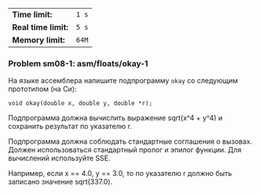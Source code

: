 |                      |       |
|----------------------|-------|
| **Time limit:**      | `1 s` |
| **Real time limit:** | `5 s` |
| **Memory limit:**    | `64M` |


### Problem sm08-1: asm/floats/okay-1

На языке ассемблера напишите подпрограмму `okay` со следующим прототипом (на Си):

    
    
    void okay(double x, double y, double *r);

Подпрограмма должна вычислить выражение sqrt(x^4 + y^4) и сохранить результат по указателю r.

Подпрограмма должна соблюдать стандартные соглашения о вызовах. Должен использоваться стандартный
пролог и эпилог функции. Для вычислений используйте SSE.

Например, если x == 4.0, y == 3.0, то по указателю r должно быть записано значение sqrt(337.0).

